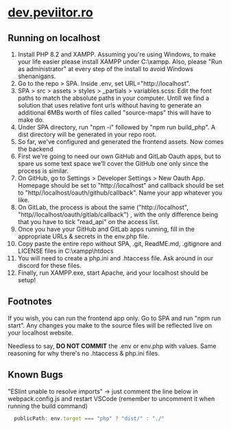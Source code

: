 # [dev.peviitor.ro](https://dev.peviitor.ro)

## Running on localhost

1. Install PHP 8.2 and XAMPP. Assuming you're using Windows, to make your life easier please install XAMPP under C:\\xampp. Also, please "Run as administrator" at every step of the install to avoid Windows shenanigans.
2. Go to the repo > SPA. Inside .env, set URL="http://localhost".
3. SPA > src > assets > styles > _partials > variables.scss: Edit the font paths to match the absolute paths in your computer. Untill we find a solution that uses relative font urls without having to generate an additional 6MBs worth of files called "source-maps" this will have to make do.
4. Under SPA directory, run "npm -i" followed by "npm run build_php". A dist directory will be generated in your repo root.
5. So far, we've configured and generated the frontend assets. Now comes the backend
6. First we're going to need our own GitHub and GitLab Oauth apps, but to spare us some text space we'll cover the GitHub one only since the process is similar.
7. On GitHub, go to Settings > Developer Settings > New Oauth App. Homepage should be set to "http://localhost" and callback should be set to "http//localhost/oauth/github/callback". Name your app whatever you like.
8. On GitLab, the process is about the same ("http://localhost", "http//localhost/oauth/gitlab/callback") , with the only difference being that you have to tick "read_api" on the access list.
9. Once you have your GitHub and GitLab apps running, fill in the appropriate URLs & secrets in the env.php file.
10. Copy paste the entire repo without SPA, .git, ReadME.md, .gitignore and LICENSE files in C:\\xampp\\htdocs
11. You will need to create a php.ini and .htaccess file. Ask around in our discord for these files.
12. Finally, run XAMPP.exe, start Apache, and your localhost should be setup!

## Footnotes

If you wish, you can run the frontend app only. Go to SPA and run "npm run start". Any changes you make to the source files will be reflected live on your localhost website.

Needless to say, **DO NOT COMMIT** the .env or env.php with values. Same reasoning for why there's no .htaccess & php.ini files.

## Known Bugs

"ESlint unable to resolve imports" -> just comment the line below in webpack.config.js and restart VSCode (remember to uncomment it when running the build command)
```javascript
  publicPath: env.target === "php" ? "dist/" : "./"
```
